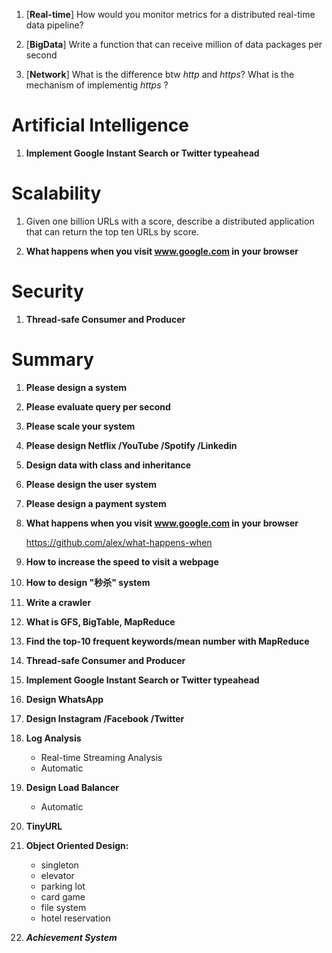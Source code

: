 1. [**Real-time**] How would you monitor metrics for a distributed real-time data pipeline?

2. [**BigData**] Write a function that can receive million of data packages per second

3. [**Network**] What is the difference btw _http_ and _https_? What is the mechanism of implementig _https_ ?

# Artificial Intelligence

1. **Implement Google Instant Search or Twitter typeahead**

# Scalability

1. Given one billion URLs with a score, describe a distributed application that can return the top ten URLs by score.

2. **What happens when you visit www.google.com in your browser**

# Security

1. **Thread-safe Consumer and Producer**


# Summary

1. **Please design a system**

2. **Please evaluate query per second**

3. **Please scale your system**

3. **Please design Netflix /YouTube /Spotify /Linkedin**

4. **Design data with class and inheritance**

5. **Please design the user system**

6. **Please design a payment system**

7. **What happens when you visit www.google.com in your browser**

   https://github.com/alex/what-happens-when
   
8. **How to increase the speed to visit a webpage**

9. **How to design "秒杀" system**

10. **Write a crawler**

11. **What is GFS, BigTable, MapReduce**

12. **Find the top-10 frequent keywords/mean number with MapReduce**

13. **Thread-safe Consumer and Producer**

14. **Implement Google Instant Search or Twitter typeahead**

15. **Design WhatsApp**

16. **Design Instagram /Facebook /Twitter**

17. **Log Analysis**
    + Real-time Streaming Analysis
    + Automatic

18. **Design Load Balancer**
    + Automatic
    
19. **TinyURL**

20. **Object Oriented Design:**
    + singleton
    + elevator
    + parking lot
    + card game
    + file system
    + hotel reservation

21. ***Achievement System***



